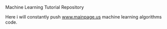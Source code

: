 Machine Learning Tutorial Repository

Here i will constantly push www.mainpage.us machine learning algorithms code.


